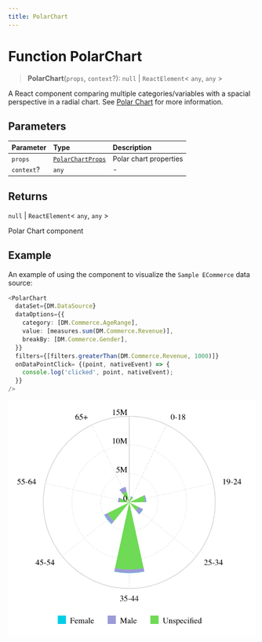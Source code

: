 ```yaml
---
title: PolarChart
---
```


# Function PolarChart

> **PolarChart**(`props`, `context`?): `null` \| `ReactElement`\< `any`, `any` \>

A React component comparing multiple categories/variables with a spacial perspective in a radial chart.
See [Polar Chart](https://docs.sisense.com/main/SisenseLinux/polar-chart.htm) for more information.

## Parameters

| Parameter | Type | Description |
| :------ | :------ | :------ |
| `props` | [`PolarChartProps`](../interfaces/interface.PolarChartProps.md) | Polar chart properties |
| `context`? | `any` | - |

## Returns

`null` \| `ReactElement`\< `any`, `any` \>

Polar Chart component

## Example

An example of using the component to visualize the `Sample ECommerce` data source:
```ts
<PolarChart
  dataSet={DM.DataSource}
  dataOptions={{
    category: [DM.Commerce.AgeRange],
    value: [measures.sum(DM.Commerce.Revenue)],
    breakBy: [DM.Commerce.Gender],
  }}
  filters={[filters.greaterThan(DM.Commerce.Revenue, 1000)]}
  onDataPointClick= {(point, nativeEvent) => {
    console.log('clicked', point, nativeEvent);
  }}
/>
```

<img src="../../../img/polar-chart-example-1.png" width="600px" />
